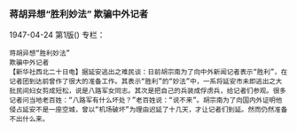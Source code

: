 ### 蒋胡异想“胜利妙法”  欺骗中外记者

1947-04-24
第1版()
专栏：

    蒋胡异想“胜利妙法”
    欺骗中外记者
    【新华社西北二十日电】据延安逃出之难民谈：日前胡宗南为了向中外新闻记者表示“胜利”，在记者团到达前曾作了很大的准备工作。其表示“胜利”的“妙法”中，一系将延安市未即逃出之大批民间妇女剪成短松，说是八路军女同志。其次是把自己的兵装成俘虏兵，给记者们参观。很多记者问当地老百姓：“八路军有什么坏处？”老百姓说：“说不来”。胡宗南为了向国内外证明他侵占延安不是一座空城，曾以“机场破坏”为理由迟延了十几天，才让记者们到延。然而仍然准备不出什么来。
